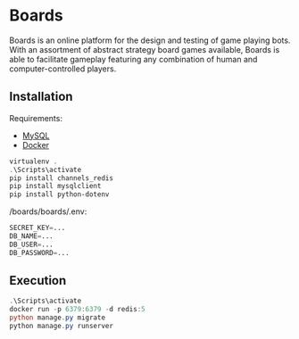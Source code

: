 # Boards
Boards is an online platform for the design and testing of game playing bots. With an assortment of abstract strategy board games available, Boards is able to facilitate gameplay featuring any combination of human and computer-controlled players.

## Installation
Requirements:
* [MySQL](https://www.mysql.com/products/community/)
* [Docker](https://www.docker.com/products/docker-desktop)
```powershell
virtualenv .
.\Scripts\activate
pip install channels_redis
pip install mysqlclient
pip install python-dotenv
```
/boards/boards/.env:
```python
SECRET_KEY=...
DB_NAME=...
DB_USER=...
DB_PASSWORD=...
```

## Execution
```powershell
.\Scripts\activate
docker run -p 6379:6379 -d redis:5
python manage.py migrate
python manage.py runserver
```
